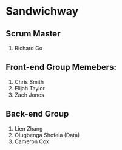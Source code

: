 # Sandwichway

## Scrum Master
1. Richard Go

## Front-end Group Memebers:
1. Chris Smith
2. Elijah Taylor
3. Zach Jones

## Back-end Group
1. Lien Zhang
2. Olugbenga Shofela (Data)
3. Cameron Cox
